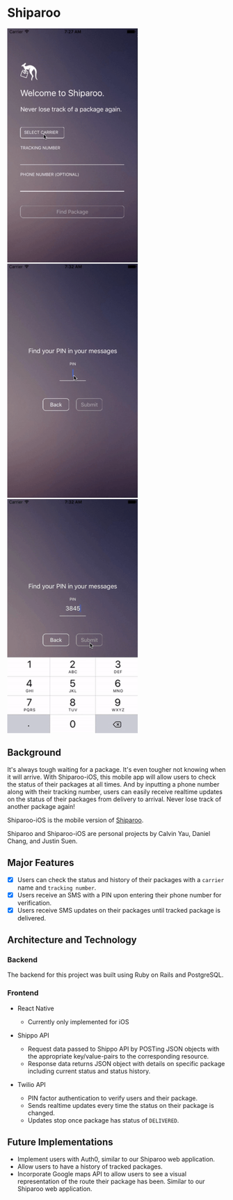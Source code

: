 # Shiparoo

<!-- <img src="https://github.com/justinsuen/shiparoo-ios/blob/master/docs/form.png" width="300">
<img src="https://github.com/justinsuen/shiparoo-ios/blob/master/docs/show.png" width="300"> -->

<img src="./docs/track_num.gif" width="300" height="537">
<img src="./docs/pin.gif" width="300" height="537">
<img src="./docs/details.gif" width="300" height="537">

## Background

It's always tough waiting for a package. It's even tougher not knowing when it will arrive. With Shiparoo-iOS, this mobile app will allow users to check the status of their packages at all times. And by inputting a phone number along with their tracking number, users can easily receive realtime updates on the status of their packages from delivery to arrival. Never lose track of another package again!

Shiparoo-iOS is the mobile version of [Shiparoo](https://github.com/DanielLChang/Shiparoo).

Shiparoo and Shiparoo-iOS are personal projects by Calvin Yau, Daniel Chang, and Justin Suen.

## Major Features
- [x] Users can check the status and history of their packages with a `carrier` name and `tracking number`.
- [x] Users receive an SMS with a PIN upon entering their phone number for verification.
- [x] Users receive SMS updates on their packages until tracked package is delivered.

## Architecture and Technology
### Backend
The backend for this project was built using Ruby on Rails and PostgreSQL.

### Frontend
- React Native
  - Currently only implemented for iOS

- Shippo API
  - Request data passed to Shippo API by POSTing JSON objects with the appropriate key/value-pairs to the corresponding resource.
  - Response data returns JSON object with details on specific package including current status and status history.

- Twilio API
  - PIN factor authentication to verify users and their package.
  - Sends realtime updates every time the status on their package is changed.
  - Updates stop once package has status of `DELIVERED`.

## Future Implementations
- Implement users with Auth0, similar to our Shiparoo web application.
- Allow users to have a history of tracked packages.
- Incorporate Google maps API to allow users to see a visual representation of the route their package has been. Similar to our Shiparoo web application.
